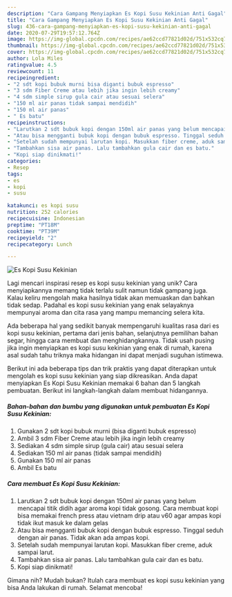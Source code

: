 ```yaml
---
description: "Cara Gampang Menyiapkan Es Kopi Susu Kekinian Anti Gagal"
title: "Cara Gampang Menyiapkan Es Kopi Susu Kekinian Anti Gagal"
slug: 436-cara-gampang-menyiapkan-es-kopi-susu-kekinian-anti-gagal
date: 2020-07-29T19:57:12.764Z
image: https://img-global.cpcdn.com/recipes/ae62ccd77821d02d/751x532cq70/es-kopi-susu-kekinian-foto-resep-utama.jpg
thumbnail: https://img-global.cpcdn.com/recipes/ae62ccd77821d02d/751x532cq70/es-kopi-susu-kekinian-foto-resep-utama.jpg
cover: https://img-global.cpcdn.com/recipes/ae62ccd77821d02d/751x532cq70/es-kopi-susu-kekinian-foto-resep-utama.jpg
author: Lola Miles
ratingvalue: 4.5
reviewcount: 11
recipeingredient:
- "2 sdt kopi bubuk murni bisa diganti bubuk espresso"
- "3 sdm Fiber Creme atau lebih jika ingin lebih creamy"
- "4 sdm simple sirup gula cair atau sesuai selera"
- "150 ml air panas tidak sampai mendidih"
- "150 ml air panas"
- " Es batu"
recipeinstructions:
- "Larutkan 2 sdt bubuk kopi dengan 150ml air panas yang belum mencapai titik didih agar aroma kopi tidak gosong. Cara membuat kopi bisa memakai french press atau vietnam drip atau v60 agar ampas kopi tidak ikut masuk ke dalam gelas"
- "Atau bisa mengganti bubuk kopi dengan bubuk espresso. Tinggal seduh dengan air panas. Tidak akan ada ampas kopi."
- "Setelah sudah mempunyai larutan kopi. Masukkan fiber creme, aduk sampai larut."
- "Tambahkan sisa air panas. Lalu tambahkan gula cair dan es batu."
- "Kopi siap dinikmati!"
categories:
- Resep
tags:
- es
- kopi
- susu

katakunci: es kopi susu 
nutrition: 252 calories
recipecuisine: Indonesian
preptime: "PT18M"
cooktime: "PT39M"
recipeyield: "2"
recipecategory: Lunch

---
```



![Es Kopi Susu Kekinian](https://img-global.cpcdn.com/recipes/ae62ccd77821d02d/751x532cq70/es-kopi-susu-kekinian-foto-resep-utama.jpg)

Lagi mencari inspirasi resep es kopi susu kekinian yang unik? Cara menyiapkannya memang tidak terlalu sulit namun tidak gampang juga. Kalau keliru mengolah maka hasilnya tidak akan memuaskan dan bahkan tidak sedap. Padahal es kopi susu kekinian yang enak selayaknya mempunyai aroma dan cita rasa yang mampu memancing selera kita.

Ada beberapa hal yang sedikit banyak mempengaruhi kualitas rasa dari es kopi susu kekinian, pertama dari jenis bahan, selanjutnya pemilihan bahan segar, hingga cara membuat dan menghidangkannya. Tidak usah pusing jika ingin menyiapkan es kopi susu kekinian yang enak di rumah, karena asal sudah tahu triknya maka hidangan ini dapat menjadi suguhan istimewa.




Berikut ini ada beberapa tips dan trik praktis yang dapat diterapkan untuk mengolah es kopi susu kekinian yang siap dikreasikan. Anda dapat menyiapkan Es Kopi Susu Kekinian memakai 6 bahan dan 5 langkah pembuatan. Berikut ini langkah-langkah dalam membuat hidangannya.

<!--inarticleads1-->

##### Bahan-bahan dan bumbu yang digunakan untuk pembuatan Es Kopi Susu Kekinian:

1. Gunakan 2 sdt kopi bubuk murni (bisa diganti bubuk espresso)
1. Ambil 3 sdm Fiber Creme atau lebih jika ingin lebih creamy
1. Sediakan 4 sdm simple sirup (gula cair) atau sesuai selera
1. Sediakan 150 ml air panas (tidak sampai mendidih)
1. Gunakan 150 ml air panas
1. Ambil  Es batu




<!--inarticleads2-->

##### Cara membuat Es Kopi Susu Kekinian:

1. Larutkan 2 sdt bubuk kopi dengan 150ml air panas yang belum mencapai titik didih agar aroma kopi tidak gosong. Cara membuat kopi bisa memakai french press atau vietnam drip atau v60 agar ampas kopi tidak ikut masuk ke dalam gelas
1. Atau bisa mengganti bubuk kopi dengan bubuk espresso. Tinggal seduh dengan air panas. Tidak akan ada ampas kopi.
1. Setelah sudah mempunyai larutan kopi. Masukkan fiber creme, aduk sampai larut.
1. Tambahkan sisa air panas. Lalu tambahkan gula cair dan es batu.
1. Kopi siap dinikmati!




Gimana nih? Mudah bukan? Itulah cara membuat es kopi susu kekinian yang bisa Anda lakukan di rumah. Selamat mencoba!
